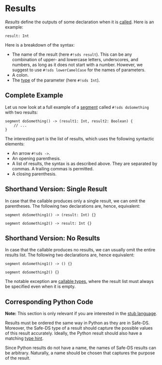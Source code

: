 # Results

_Results_ define the outputs of some declaration when it is [called][calls]. Here is an example:

```sds
result: Int
```

Here is a breakdown of the syntax:

- The name of the result (here `#!sds result`). This can be any combination of upper- and lowercase letters, underscores, and numbers, as long as it does not start with a number. However, we suggest to use `#!sds lowerCamelCase` for the names of parameters.
- A colon.
- The [type][types] of the parameter (here `#!sds Int`).

## Complete Example

Let us now look at a full example of a [segment][segments] called `#!sds doSomething` with two results:

```sds
segment doSomething() -> (result1: Int, result2: Boolean) {
    // ...
}
```

The interesting part is the list of results, which uses the following syntactic elements:

- An arrow `#!sds ->`.
- An opening parenthesis.
- A list of results, the syntax is as described above. They are separated by commas. A trailing commas is permitted.
- A closing parenthesis.

## Shorthand Version: Single Result

In case that the callable produces only a single result, we can omit the parentheses. The following two declarations are, hence, equivalent:

```sds
segment doSomething1() -> (result: Int) {}
```

```sds
segment doSomething2() -> result: Int {}
```

## Shorthand Version: No Results

In case that the callable produces no results, we can usually omit the entire results list. The following two declarations are, hence equivalent:

```sds
segment doSomething1() -> () {}
```

```sds
segment doSomething2() {}
```

The notable exception are [callable types][callable-types], where the result list must always be specified even when it is empty.

## Corresponding Python Code

**Note:** This section is only relevant if you are interested in the [stub language][stub-language].

Results must be ordered the same way in Python as they are in Safe-DS. Moreover, the Safe-DS type of a result should capture the possible values of this result accurately. Ideally, the Python result should also have a matching [type hint][types-python].

Since Python results do not have a name, the names of Safe-DS results can be arbitrary. Naturally, a name should be chosen that captures the purpose of the result.

[stub-language]: README.md
[types]: types.md
[types-python]: types.md#corresponding-python-code
[callable-types]: types.md#callable-types
[segments]: ../pipeline-language/segments.md
[calls]: ../pipeline-language/expressions/calls.md#calls
